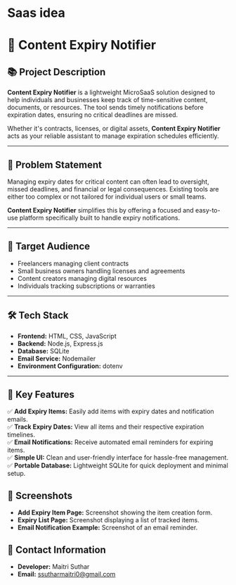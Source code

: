 # Saas idea 
# 🚀 **Content Expiry Notifier**  

## 📚 **Project Description**  
**Content Expiry Notifier** is a lightweight MicroSaaS solution designed to help individuals and businesses keep track of time-sensitive content, documents, or resources. The tool sends timely notifications before expiration dates, ensuring no critical deadlines are missed.  

Whether it's contracts, licenses, or digital assets, **Content Expiry Notifier** acts as your reliable assistant to manage expiration schedules efficiently.  

---

## 🎯 **Problem Statement**  
Managing expiry dates for critical content can often lead to oversight, missed deadlines, and financial or legal consequences. Existing tools are either too complex or not tailored for individual users or small teams.  

**Content Expiry Notifier** simplifies this by offering a focused and easy-to-use platform specifically built to handle expiry notifications.  

---

## 💼 **Target Audience**  
- Freelancers managing client contracts  
- Small business owners handling licenses and agreements  
- Content creators managing digital resources  
- Individuals tracking subscriptions or warranties  

---

## 🛠️ **Tech Stack**  
- **Frontend:** HTML, CSS, JavaScript  
- **Backend:** Node.js, Express.js  
- **Database:** SQLite  
- **Email Service:** Nodemailer  
- **Environment Configuration:** dotenv  

---

## 🌟 **Key Features**  

✅ **Add Expiry Items:** Easily add items with expiry dates and notification emails.  
✅ **Track Expiry Dates:** View all items and their respective expiration timelines.  
✅ **Email Notifications:** Receive automated email reminders for expiring items.  
✅ **Simple UI:** Clean and user-friendly interface for hassle-free management.  
✅ **Portable Database:** Lightweight SQLite for quick deployment and minimal setup.  


## 📸 **Screenshots**  
- **Add Expiry Item Page:** Screenshot showing the item creation form.  
- **Expiry List Page:** Screenshot displaying a list of tracked items.  
- **Email Notification Example:** Screenshot of an email reminder.  


## 📧 **Contact Information**  
- **Developer:** Maitri Suthar  
- **Email:** ssutharmaitri0@gmail.com 
